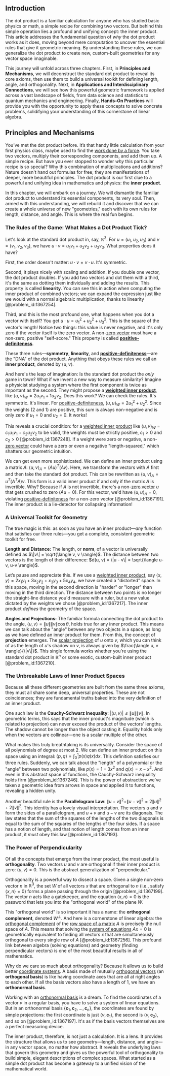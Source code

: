 ## Introduction
The dot product is a familiar calculation for anyone who has studied basic physics or math, a simple recipe for combining two vectors. But behind this simple operation lies a profound and unifying concept: the inner product. This article addresses the fundamental question of *why* the dot product works as it does, moving beyond mere computation to uncover the essential rules that give it geometric meaning. By understanding these rules, we can generalize the dot product to create new, custom-built geometries for any vector space imaginable.

This journey will unfold across three chapters. First, in **Principles and Mechanisms**, we will deconstruct the standard dot product to reveal its core axioms, then use them to build a universal toolkit for defining length, angle, and orthogonality. Next, in **Applications and Interdisciplinary Connections**, we will see how this powerful geometric framework is applied across a vast landscape of fields, from data science and statistics to quantum mechanics and engineering. Finally, **Hands-On Practices** will provide you with the opportunity to apply these concepts to solve concrete problems, solidifying your understanding of this cornerstone of linear algebra.

## Principles and Mechanisms

You’ve met the dot product before. It’s that handy little calculation from your first physics class, maybe used to find the [work done by a force](@article_id:136427). You take two vectors, multiply their corresponding components, and add them up. A simple recipe. But have you ever stopped to wonder *why* this particular recipe is so special? Why this combination of multiplications and additions? Nature doesn't hand out formulas for free; they are manifestations of deeper, more beautiful principles. The dot product is our first clue to a powerful and unifying idea in mathematics and physics: the **inner product**.

In this chapter, we will embark on a journey. We will dismantle the familiar dot product to understand its essential components, its very soul. Then, armed with this understanding, we will rebuild it and discover that we can create a whole universe of new "geometries," each with its own rules for length, distance, and angle. This is where the real fun begins.

### The Rules of the Game: What Makes a Dot Product Tick?

Let's look at the standard dot product in, say, $\mathbb{R}^3$. For $u = (u_1, u_2, u_3)$ and $v = (v_1, v_2, v_3)$, we have $u \cdot v = u_1 v_1 + u_2 v_2 + u_3 v_3$. What properties does it have?

First, the order doesn't matter: $u \cdot v = v \cdot u$. It's symmetric.

Second, it plays nicely with scaling and addition. If you double one vector, the dot product doubles. If you add two vectors and dot them with a third, it's the same as dotting them individually and adding the results. This property is called **linearity**. You can see this in action when computing the inner product of combined vectors; we can expand the expression just like we would with a normal algebraic multiplication, thanks to linearity [@problem_id:1367254].

Third, and this is the most profound one, what happens when you dot a vector with itself? You get $u \cdot u = u_1^2 + u_2^2 + u_3^2$. This is the square of the vector's length! Notice two things: this value is never negative, and it's only zero if the vector itself is the zero vector. A non-[zero vector](@article_id:155695) must have a non-zero, positive "self-score." This property is called **[positive-definiteness](@article_id:149149)**.

These three rules—**symmetry**, **linearity**, and **[positive-definiteness](@article_id:149149)**—are the "DNA" of the dot product. Anything that obeys these rules we call an **inner product**, denoted by $\langle u, v \rangle$.

And here's the leap of imagination: Is the standard dot product the *only* game in town? What if we invent a new way to measure similarity? Imagine a physicist studying a system where the first component is twice as important as the second. They might propose a **[weighted inner product](@article_id:163383)**, like $\langle u, v \rangle_W = 2u_1v_1 + 1u_2v_2$. Does this work? We can check the rules. It's symmetric. It's linear. For [positive-definiteness](@article_id:149149), $\langle u, u \rangle_W = 2u_1^2 + u_2^2$. Since the weights (2 and 1) are positive, this sum is always non-negative and is only zero if $u_1=0$ and $u_2=0$. It works!

This reveals a crucial condition: for a [weighted inner product](@article_id:163383) like $\langle u, v \rangle_W = c_1 u_1 v_1 + c_2 u_2 v_2$ to be valid, the weights must be strictly positive, $c_1 > 0$ and $c_2 > 0$ [@problem_id:1367248]. If a weight were zero or negative, a non-[zero vector](@article_id:155695) could have a zero or even a negative "length-squared," which shatters our geometric intuition.

We can get even more sophisticated. We can define an inner product using a matrix $A$: $\langle u, v \rangle_A = (Au)^T(Av)$. Here, we transform the vectors with $A$ first and then take the standard dot product. This can be rewritten as $\langle u, v \rangle_A = u^T (A^T A) v$. This form is a valid inner product if and only if the matrix $A$ is invertible. Why? Because if $A$ is not invertible, there's a non-[zero vector](@article_id:155695) $u$ that gets crushed to zero ($Au=0$). For this vector, we'd have $\langle u, u \rangle_A = 0$, violating [positive-definiteness](@article_id:149149) for a non-zero vector [@problem_id:1367191]. The inner product is a lie-detector for collapsing information!

### A Universal Toolkit for Geometry

The true magic is this: as soon as you have an inner product—*any* function that satisfies our three rules—you get a complete, consistent geometric toolkit for free.

**Length and Distance:** The length, or **norm**, of a vector is universally defined as $\|v\| = \sqrt{\langle v, v \rangle}$. The distance between two vectors is the length of their difference: $d(u, v) = \|u - v\| = \sqrt{\langle u-v, u-v \rangle}$.

Let’s pause and appreciate this. If we use a [weighted inner product](@article_id:163383), say $\langle x, y \rangle = 2x_1 y_1 + 3x_2 y_2 + x_3 y_3 + 5x_4 y_4$, we have created a "distorted" space. In this space, moving in the second direction is "harder" or "longer" than moving in the third direction. The distance between two points is no longer the straight-line distance you'd measure with a ruler, but a new value dictated by the weights we chose [@problem_id:1367217]. The inner product *defines* the geometry of the space.

**Angles and Projections:** The familiar formula connecting the dot product to the angle, $\langle u, v \rangle = \|u\| \|v\| \cos\theta$, holds true for any inner product. This means we can talk about the "angle" between any two objects in a space, as long as we have defined an inner product for them. From this, the concept of **projection** emerges. The [scalar projection](@article_id:148329) of $u$ onto $v$, which you can think of as the length of $u$'s shadow on $v$, is always given by $\frac{\langle u, v \rangle}{\|v\|}$. This single formula works whether you're using the standard dot product in $\mathbb{R}^n$ or some exotic, custom-built inner product [@problem_id:1367210].

### The Unbreakable Laws of Inner Product Spaces

Because all these different geometries are built from the same three axioms, they must all share some deep, universal properties. These are not coincidences; they are fundamental truths baked into the very definition of an inner product.

One such law is the **Cauchy-Schwarz Inequality**: $|\langle u, v \rangle| \leq \|u\|\|v\|$. In geometric terms, this says that the inner product's magnitude (which is related to projection) can never exceed the product of the vectors' lengths. The shadow cannot be longer than the object casting it. Equality holds only when the vectors are collinear—one is a scalar multiple of the other.

What makes this truly breathtaking is its universality. Consider the space of all polynomials of degree at most 2. We can define an inner product on this space using an integral: $\langle p, q \rangle = \int_0^1 p(x)q(x) dx$. This definition satisfies our three rules. Suddenly, we can talk about the "length" of a polynomial or the "angle" between two polynomials, like $p(x) = 1 - 3x^2$ and $q(x) = x - x^2$. And even in this abstract space of functions, the Cauchy-Schwarz inequality holds firm [@problem_id:1367246]. This is the power of abstraction: we've taken a geometric idea from arrows in space and applied it to functions, revealing a hidden unity.

Another beautiful rule is the **Parallelogram Law**: $\|u+v\|^2 + \|u-v\|^2 = 2\|u\|^2 + 2\|v\|^2$. This identity has a lovely visual interpretation. The vectors $u$ and $v$ form the sides of a parallelogram, and $u+v$ and $u-v$ are its diagonals. The law states that the sum of the squares of the lengths of the two diagonals is equal to the sum of the squares of the lengths of the four sides. If a space has a notion of length, and that notion of length comes from an inner product, it *must* obey this law [@problem_id:1367193].

### The Power of Perpendicularity

Of all the concepts that emerge from the inner product, the most useful is **orthogonality**. Two vectors $u$ and $v$ are orthogonal if their inner product is zero: $\langle u, v \rangle = 0$. This is the abstract generalization of "perpendicular."

Orthogonality is a powerful way to dissect a space. Given a single non-zero vector $n$ in $\mathbb{R}^3$, the set $W$ of all vectors $x$ that are orthogonal to $n$ (i.e., satisfy $\langle x, n \rangle = 0$) forms a plane passing through the origin [@problem_id:1367199]. The vector $n$ acts like a gatekeeper, and the equation $\langle x, n \rangle = 0$ is the password that lets you into the "orthogonal world" of the plane $W$.

This "orthogonal world" is so important it has a name: the **orthogonal complement**, denoted $W^{\perp}$. And here is a cornerstone of linear algebra: the [orthogonal complement](@article_id:151046) of the [row space of a matrix](@article_id:153982) $A$ is precisely the null space of $A$. This means that solving the [system of equations](@article_id:201334) $Ax=0$ is geometrically equivalent to finding all vectors $x$ that are simultaneously orthogonal to every single row of $A$ [@problem_id:1367256]. This profound link between algebra (solving equations) and geometry (finding perpendicular vectors) is one of the most beautiful results in all of mathematics.

Why do we care so much about orthogonality? Because it allows us to build better [coordinate systems](@article_id:148772). A basis made of mutually [orthogonal vectors](@article_id:141732) (an **orthogonal basis**) is like having coordinate axes that are all at right angles to each other. If all the basis vectors also have a length of 1, we have an **orthonormal basis**.

Working with an [orthonormal basis](@article_id:147285) is a dream. To find the coordinates of a vector $v$ in a regular basis, you have to solve a system of linear equations. But in an orthonormal basis $\{\mathbf{c}_1, \mathbf{c}_2, \ldots, \mathbf{c}_n\}$, the coordinates are found by simple projections: the first coordinate is just $\langle v, \mathbf{c}_1 \rangle$, the second is $\langle v, \mathbf{c}_2 \rangle$, and so on [@problem_id:1367197]. It's as if the basis vectors themselves are a perfect measuring device.

The inner product, therefore, is not just a calculation. It is a lens. It provides the structure that allows us to see geometry—length, distance, and angle—in any vector space, no matter how abstract. It reveals the underlying laws that govern this geometry and gives us the powerful tool of orthogonality to build simple, elegant descriptions of complex spaces. What started as a simple dot product has become a gateway to a unified vision of the mathematical world.